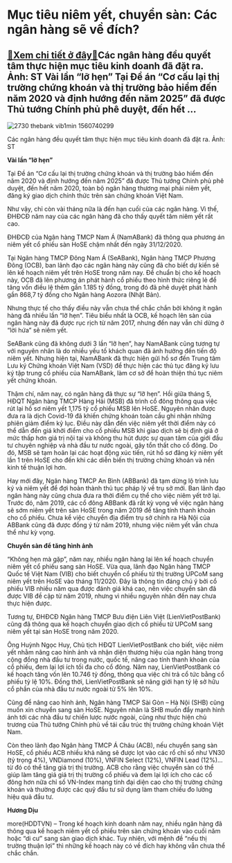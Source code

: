 Mục tiêu niêm yết, chuyển sàn: Các ngân hàng sẽ về đích?
========================================================

[:gift:Xem chi tiết ở đây:gift:](https://hddtvn.com/muc-tieu-niem-yet-chuyen-san-cac-ngan-hang-se-ve-dich/)Các ngân hàng đều quyết tâm thực hiện mục tiêu kinh doanh đã đặt ra. Ảnh: ST Vài lần “lỡ hẹn” Tại Đề án “Cơ cấu lại thị trường chứng khoán và thị trường bảo hiểm đến năm 2020 và định hướng đến năm 2025” đã được Thủ tướng Chính phủ phê duyệt, đến hết …
-----------------------------------------------------------------------------------------------------------------------------------------------------------------------------------------------------------------------------------------------------------





![2730 thebank vib1min 1560740299](https://haiquanonline.com.vn/stores/news_dataimages/diulth/072020/15/15/in_article/2730_thebank_vib1min_1560740299.jpg?rt=20200722191724 "Các ngân hàng đều quyết tâm thực hiện mục tiêu kinh doanh đã đặt ra. Ảnh: ST")


Các ngân hàng đều quyết tâm thực hiện mục tiêu kinh doanh đã đặt ra. Ảnh: ST



**Vài lần “lỡ hẹn”**


Tại Đề án “Cơ cấu lại thị trường chứng khoán và thị trường bảo hiểm đến năm 2020 và định hướng đến năm 2025” đã được Thủ tướng Chính phủ phê duyệt, đến hết năm 2020, toàn bộ ngân hàng thương mại phải niêm yết, đăng ký giao dịch chính thức trên sàn chứng khoán Việt Nam. 


Như vậy, chỉ còn vài tháng nữa là đến hạn cuối của các ngân hàng. Vì thế, ĐHĐCĐ năm nay của các ngân hàng đã cho thấy quyết tâm niêm yết rất cao.


ĐHĐCĐ của Ngân hàng TMCP Nam Á (NamABank) đã thông qua phương án niêm yết cổ phiếu sàn HoSE chậm nhất đến ngày 31/12/2020.


Tại Ngân hàng TMCP Đông Nam Á (SeABank), Ngân hàng TMCP Phương Đông (OCB), ban lãnh đạo các ngân hàng này cũng đã cho biết dự kiến sẽ lên kế hoạch niêm yết trên HoSE trong năm nay. Để chuẩn bị cho kế hoạch này, OCB đã lên phương án phát hành cổ phiếu theo hình thức riêng lẻ để tăng vốn điều lệ thêm gần 1.185 tỷ đồng, trong đó đã phê duyệt phát hành gần 868,7 tỷ đồng cho Ngân hàng Aozora (Nhật Bản).


Nhưng thực tế cho thấy điều này vẫn chưa thể chắc chắn bởi không ít ngân hàng đã nhiều lần “lỡ hẹn”. Tiêu biểu nhất là OCB, kế hoạch lên sàn của ngân hàng này đã được rục rịch từ năm 2017, nhưng đến nay vẫn chỉ dừng ở “lời hứa” sẽ niêm yết.


SeABank cũng đã không dưới 3 lần “lỡ hẹn”, hay NamABank cũng tương tự với nguyên nhân là do nhiều yếu tố khách quan đã ảnh hưởng đến tiến độ niêm yết. Nhưng hiện tại, NamABank đã thực hiện gửi hồ sơ đến Trung tâm Lưu ký Chứng khoán Việt Nam (VSD) để thực hiện các thủ tục đăng ký lưu ký tập trung cổ phiếu của NamABank, làm cơ sở để hoàn thiện thủ tục niêm yết chứng khoán.


Thậm chí, năm nay, có ngân hàng đã thực sự “lỡ hẹn”. Hồi giữa tháng 5, HĐQT Ngân hàng TMCP Hàng Hải (MSB) đã trình cổ đông thông qua việc rút lại hồ sơ niêm yết 1,175 tỷ cổ phiếu MSB lên HoSE. Nguyên nhân được đưa ra là dịch Covid-19 đã khiến chứng khoán toàn cầu ghi nhận những phiên giảm điểm kỷ lục. Điều này dẫn đến việc niêm yết thời điểm này có thể dẫn đến giá khởi điểm cho cổ phiếu MSB khi giao dịch sẽ bị định giá ở mức thấp hơn giá trị nội tại và không thu hút được sự quan tâm của giới đầu tư chuyên nghiệp và nhà đầu tư nước ngoài, gây tổn thất cho cổ đông. Do đó, MSB sẽ tạm hoãn lại các hoạt động xúc tiến, rút hồ sơ đăng ký niêm yết lần 1 trên HoSE cho đến khi các diễn biến thị trường chứng khoán và nền kinh tế thuận lợi hơn.


Hay mới đây, Ngân hàng TMCP An Bình (ABBank) đã tạm dừng lộ trình lưu ký và niêm yết để đợi hoàn thành thủ tục pháp lý về trụ sở mới. Ban lãnh đạo ngân hàng này cũng chưa đưa ra thời điểm cụ thể cho việc niêm yết trở lại. Trước đó, năm 2019, các cổ đông ABBank đã rất kỳ vọng về việc ngân hàng sẽ sớm niêm yết trên sàn HoSE trong năm 2019 để tăng tính thanh khoản cho cổ phiếu. Chưa kể việc chuyển địa điểm trụ sở chính ra Hà Nội của ABBank cũng đã được đồng ý từ năm 2019, nhưng việc niêm yết vẫn chưa thể như kỳ vọng.


**Chuyển sàn để tăng hình ảnh**


“Không hẹn mà gặp”, năm nay, nhiều ngân hàng lại lên kế hoạch chuyển niêm yết cổ phiếu sang sàn HoSE. Vừa qua, lãnh đạo Ngân hàng TMCP Quốc tế Việt Nam (VIB) cho biết chuyển cổ phiếu từ thị trường UPCoM sang niêm yết trên HoSE vào tháng 11/2020. Đây là thông tin đáng chú ý bởi cổ phiếu VIB nhiều năm qua được đánh giá khá cao, nên việc chuyển sàn đã được VIB đề cập từ năm 2019, nhưng vì nhiều nguyên nhân đến nay chưa thực hiện được. 


Tương tự, ĐHĐCĐ Ngân hàng TMCP Bưu điện Liên Việt (LienVietPostBank) cũng đã thông qua kế hoạch chuyển giao dịch cổ phiếu từ UPCoM sang niêm yết tại sàn HoSE trong năm 2020.


Ông Huỳnh Ngọc Huy, Chủ tịch HĐQT LienVietPostBank cho biết, việc niêm yết nhằm nâng cao hình ảnh và nhận diện thương hiệu của ngân hàng trong cộng đồng nhà đầu tư trong nước, quốc tế, nâng cao tính thanh khoản của cổ phiếu, đem lại lợi ích tối đa cho cổ đông. Năm nay, LienVietPostBank có kế hoạch tăng vốn lên 10.746 tỷ đồng, thông qua việc chi trả cổ tức bằng cổ phiếu tỷ lệ 10%. Đồng thời, LienVietPostBank sẽ nâng giới hạn tỷ lệ sở hữu cổ phần của nhà đầu tư nước ngoài từ 5% lên 10%.


Cũng để nâng cao hình ảnh, Ngân hàng TMCP Sài Gòn – Hà Nội (SHB) cũng muốn xin chuyển sang sàn HoSE. Nguyên nhân là SHB muốn đẩy mạnh hình ảnh tới các nhà đầu tư chiến lược nước ngoài, cũng như thực hiện chủ trương của Thủ tướng Chính phủ về tái cấu trúc thị trường chứng khoán Việt Nam.


Còn theo lãnh đạo Ngân hàng TMCP Á Châu (ACB), nếu chuyển sang sàn HoSE, cổ phiếu ACB nhiều khả năng sẽ được lọt vào các rổ chỉ số như VN30 (tỷ trọng 4%), VNDiamond (10%), VNFIN Select (12%), VNFIN Lead (12%)… từ đó có thể tăng giá trị thị trường. ACB cho rằng việc chuyển sàn có thể giúp làm tăng giá giá trị thị trường cổ phiếu và đem lại lợi ích cho các cổ đông hơn nữa chỉ số VN-Index mang tính đại diện cao cho thị trường chứng khoán và thường được các quỹ đầu tư sử dụng làm tham chiếu đo lường hiệu quả đầu tư.




**Hương Dịu**



more(HDDTVN) – Trong kế hoạch kinh doanh năm nay, nhiều ngân hàng đã thông qua kế hoạch niêm yết cổ phiếu trên sàn chứng khoán vào cuối năm hoặc “di cư” sang sàn giao dịch khác. Tuy nhiên, với mệnh đề “nếu thị trường thuận lợi” thì những kế hoạch này có về đích hay không vẫn chưa thể chắc chắn.

